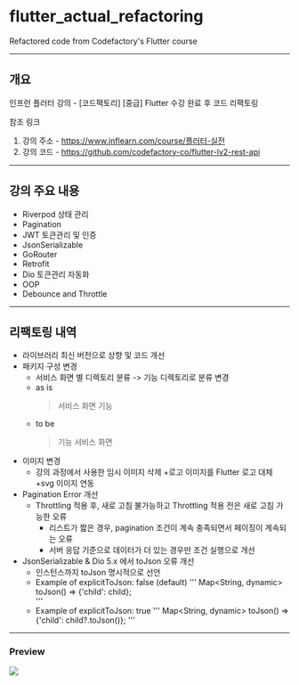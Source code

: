 # flutter_actual_refactoring

Refactored code from Codefactory's Flutter course

----------
## 개요
인프런 플러터 강의 - [코드팩토리] [중급] Flutter 수강 완료 후 코드 리팩토링

참조 링크
1. 강의 주소 - https://www.inflearn.com/course/플러터-실전
2. 강의 코드 - https://github.com/codefactory-co/flutter-lv2-rest-api
----------
## 강의 주요 내용
+ Riverpod 상태 관리
+ Pagination 
+ JWT 토큰관리 및 인증
+ JsonSerializable
+ GoRouter
+ Retrofit
+ Dio 토큰관리 자동화
+ OOP
+ Debounce and Throttle
----------
## 리팩토링 내역
+ 라이브러리 최신 버전으로 상향 및 코드 개선
+ 패키지 구성 변경
  + 서비스 화면 별 디렉토리 분류 -> 기능 디렉토리로 분류 변경
  + as is
    > 서비스 화면
      > 기능
  + to be
    > 기능
      > 서비스 화면
+ 이미지 변경
  + 강의 과정에서 사용한 임시 이미지 삭제
  +로고 이미지를 Flutter 로고 대체
  +svg 이미지 연동
+ Pagination Error 개선
  + Throttling 적용 후, 새로 고침 불가능하고 Throttling 적용 전은 새로 고침 가능한 오류
    + 리스트가 짧은 경우, pagination 조건이 계속 충족되면서 페이징이 계속되는 오류
    + 서버 응답 기준으로 데이터가 더 있는 경우만 조건 실행으로 개선
+ JsonSerializable & Dio 5.x 에서 toJson 오류 개선
  + 인스턴스까지 toJson 명시적으로 선언
  + Example of explicitToJson: false (default)
  '''
  Map<String, dynamic> toJson() => {'child': child};    
  '''
  + Example of explicitToJson: true
  '''
  Map<String, dynamic> toJson() => {'child': child?.toJson()};
  '''
----------
### Preview
![](https://github.com/koreaken/flutter_actual_refactoring/blob/develop/screenshot/preview.gif)